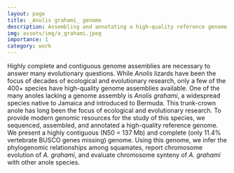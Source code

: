 ```yaml
---
layout: page
title: _Anolis grahami_ genome
description: Assembling and annotating a high-quality reference genome for the Jamaican turquoise anole
img: assets/img/a_grahami.jpeg
importance: 1
category: work
---
```


Highly complete and contiguous genome assemblies are necessary to answer many evolutionary questions. While _Anolis_ lizards have been the focus of decades of ecological and evolutionary research, 
only a few of the 400+ species have high-quality genome assemblies available. One of the many anoles lacking a genome assembly is _Anolis grahami_, a widespread species native to Jamaica and 
introduced to Bermuda. This trunk-crown anole has long been the focus of ecological and evolutionary research. To provide modern genomic resources for the study of this species, we sequenced, 
assembled, and annotated a high-quality reference genome. We present a highly contiguous (N50 = 137 Mb) and complete (only 11.4% vertebrate BUSCO genes missing) genome. Using this genome, we infer 
the phylogenomic relationships among squamates, report chromosome evolution of _A. grahami_, and evaluate chromosome synteny of _A. grahami_ with other anole species.


